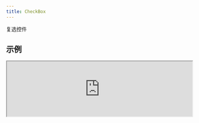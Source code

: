 ```yaml
---
title: CheckBox
---
```

复选控件

## 示例

<div><iframe style="width: 100%; margin: 0;" src="http://ui-demos.blankapp.org/checkbox-example" scrolling="no" /></div>

```jsx
<CheckBox text={'CheckBox'} />
```

## 状态

### 禁用

<div><iframe style="width: 100%; margin: 0;" src="http://ui-demos.blankapp.org/checkbox-state-disabled" scrolling="no" /></div>

```jsx
<CheckBox text={'CheckBox'} disabled />
```

### 选中

<div><iframe style="width: 100%; margin: 0;" src="http://ui-demos.blankapp.org/checkbox-state-checked" scrolling="no" /></div>

```jsx
<CheckBox text={'CheckBox'} checked />
```

## API

### 属性

名称 | 描述 | 类型 | 可选值 | 默认值
--- | --- | --- | --- | ---
`children` | - | string, element | - | -
`text` | 显示的文本 | string | - | 空字符串 ('')
`textStyle` | 文本的样式 | style | - | -
`disabled` | 是否处于禁用状态 | bool | - | `false`
`checked` | 是否处于选中状态 | bool | - | `false`

### 事件

名称 | 描述
--- | ---
`onCheckedChange` | -
